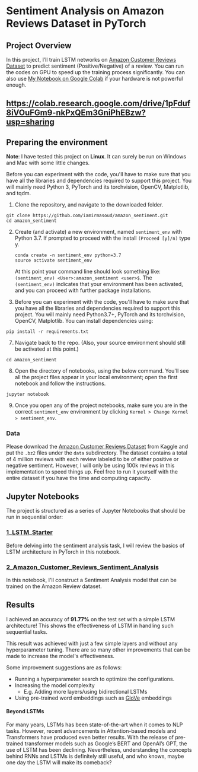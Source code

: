 # Sentiment Analysis on Amazon Reviews Dataset in PyTorch

## Project Overview
In this project, I’ll train LSTM networks on [Amazon Customer Reviews Dataset](https://www.kaggle.com/bittlingmayer/amazonreviews) to predict sentiment (Positive/Negative) of a review. You can run the codes on GPU to speed up the training process significantly. You can also use [My Notebook on Google Colab](https://colab.research.google.com/drive/1pFduf8iVOuFGm9-nkPxQEm3GniPhEBzw?usp=sharing) if your hardware is not powerful enough.


https://colab.research.google.com/drive/1pFduf8iVOuFGm9-nkPxQEm3GniPhEBzw?usp=sharing
---

## Preparing the environment
**Note**: I have tested this project on __Linux__. It can surely be run on Windows and Mac with some little changes.

Before you can experiment with the code, you'll have to make sure that you have all the libraries and dependencies required to support this project. You will mainly need Python 3, PyTorch and its torchvision, OpenCV, Matplotlib, and tqdm.

1. Clone the repository, and navigate to the downloaded folder.
```
git clone https://github.com/iamirmasoud/amazon_sentiment.git
cd amazon_sentiment
```

2. Create (and activate) a new environment, named `sentiment_env` with Python 3.7. If prompted to proceed with the install `(Proceed [y]/n)` type y.

	```shell
	conda create -n sentiment_env python=3.7
	source activate sentiment_env
	```
	
	At this point your command line should look something like: `(sentiment_env) <User>:amazon_sentiment <user>$`. The `(sentiment_env)` indicates that your environment has been activated, and you can proceed with further package installations.

6. Before you can experiment with the code, you'll have to make sure that you have all the libraries and dependencies required to support this project. You will mainly need Python3.7+, PyTorch and its torchvision, OpenCV, Matplotlib. You can install  dependencies using:
```
pip install -r requirements.txt
```

7. Navigate back to the repo. (Also, your source environment should still be activated at this point.)
```shell
cd amazon_sentiment
```

8. Open the directory of notebooks, using the below command. You'll see all the project files appear in your local environment; open the first notebook and follow the instructions.
```shell
jupyter notebook
```

9. Once you open any of the project notebooks, make sure you are in the correct `sentiment_env` environment by clicking `Kernel > Change Kernel > sentiment_env`.


### Data

Please download the [Amazon Customer Reviews Dataset](https://www.kaggle.com/bittlingmayer/amazonreviews) from Kaggle and put the `.bz2` files under the `data` subdirectory. The dataset contains a total of 4 million reviews with each review labeled to be of either positive or negative sentiment. However, I will only be using 100k reviews in this implementation to speed things up. Feel free to run it yourself with the entire dataset if you have the time and computing capacity. 


## Jupyter Notebooks
The project is structured as a series of Jupyter Notebooks that should be run in sequential order:

### [1_LSTM_Starter](1_LSTM_Starter.ipynb)

Before delving into the sentiment analysis task, I will review the basics of LSTM architecture in PyTorch in this notebook.

### [2_Amazon_Customer_Reviews_Sentiment_Analysis](2_Amazon_Customer_Reviews_Sentiment_Analysis.ipynb) 

In this notebook, I'll construct a Sentiment Analysis model that can be trained on the Amazon Review dataset.


## Results

I achieved an accuracy of **91.77%** on the test set with a simple LSTM architecture! This shows the effectiveness of LSTM in handling such sequential tasks.

This result was achieved with just a few simple layers and without any hyperparameter tuning. There are so many other improvements that can be made to increase the model's effectiveness.

Some improvement suggestions are as follows:
- Running a hyperparameter search to optimize the configurations. 
- Increasing the model complexity
    - E.g. Adding more layers/using bidirectional LSTMs
- Using pre-trained word embeddings such as [GloVe](https://nlp.stanford.edu/projects/glove/) embeddings

#### Beyond LSTMs
For many years, LSTMs has been state-of-the-art when it comes to NLP tasks. However, recent advancements in Attention-based models and Transformers have produced even better results. With the release of pre-trained transformer models such as Google’s BERT and OpenAI’s GPT, the use of LSTM has been declining. Nevertheless, understanding the concepts behind RNNs and LSTMs is definitely still useful, and who knows, maybe one day the LSTM will make its comeback?
